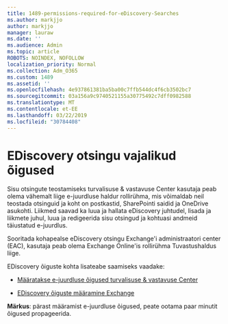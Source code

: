 ```yaml
---
title: 1489-permissions-required-for-eDiscovery-Searches
ms.author: markjjo
author: markjjo
manager: lauraw
ms.date: ''
ms.audience: Admin
ms.topic: article
ROBOTS: NOINDEX, NOFOLLOW
localization_priority: Normal
ms.collection: Adm_O365
ms.custom: 1489
ms.assetid: ''
ms.openlocfilehash: 4e937861381ba5ba00c7ffb544dc4f6cb3502bc7
ms.sourcegitcommit: 03a156a9c9740521155a30775492c7dff0982588
ms.translationtype: MT
ms.contentlocale: et-EE
ms.lasthandoff: 03/22/2019
ms.locfileid: "30784408"
---
```

# <a name="permissions-required-for-ediscovery-searches"></a>EDiscovery otsingu vajalikud õigused

Sisu otsingute teostamiseks turvalisuse & vastavuse Center kasutaja peab olema vähemalt liige e-juurdluse haldur rollirühma, mis võimaldab neil teostada otsinguid ja koht on postkastid, SharePointi saidid ja OneDrive asukohti. Liikmed saavad ka luua ja hallata eDiscovery juhtudel, lisada ja liikmete juhul, luua ja redigeerida sisu otsingud ja kohtuasi andmeid täiustatud e-juurdlus.

Sooritada kohapealse eDiscovery otsingu Exchange'i administraatori center (EAC), kasutaja peab olema Exchange Online'is rollirühma Tuvastushaldus liige.

EDiscovery õiguste kohta lisateabe saamiseks vaadake: 

- [Määratakse e-juurdluse õigused turvalisuse & vastavuse Center](https://docs.microsoft.com/office365/securitycompliance/assign-ediscovery-permissions)

- [EDiscovery õiguste määramine Exchange](https://docs.microsoft.com/exchange/security-and-compliance/in-place-ediscovery/assign-ediscovery-permissions)

**Märkus**: pärast määramist e-juurdluse õigused, peate ootama paar minutit õigused propageerida.
